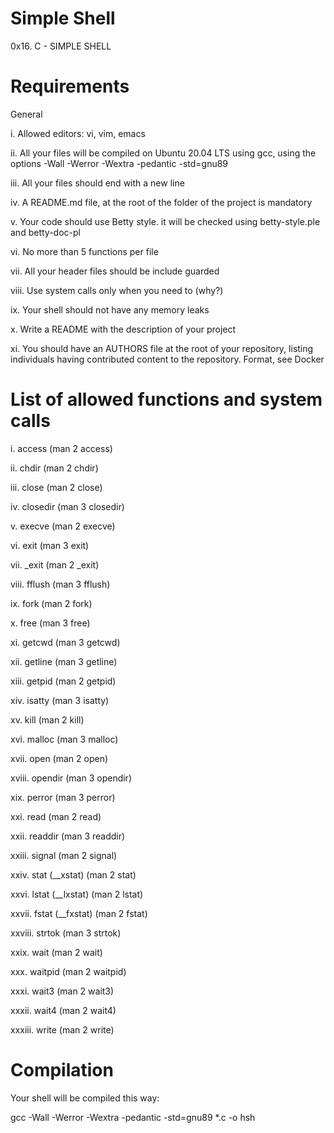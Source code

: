 # Simple Shell

0x16. C - SIMPLE SHELL

# Requirements

General

i. Allowed editors: vi, vim, emacs

ii. All your files will be compiled on Ubuntu 20.04 LTS using gcc, using the options -Wall -Werror -Wextra -pedantic -std=gnu89

iii. All your files should end with a new line

iv. A README.md file, at the root of the folder of the project is mandatory 

v. Your code should use Betty style. it will be checked using betty-style.ple and betty-doc-pl

vi. No more than 5 functions per file

vii. All your header files should be include guarded

viii. Use system calls only when you need to (why?)

ix. Your shell should not have any memory leaks

x. Write a README with the description of your project

xi. You should have an AUTHORS file at the root of your repository, listing individuals having contributed content to the repository. Format, see Docker

# List of allowed functions and system calls

i. access (man 2 access)

ii. chdir (man 2 chdir)

iii. close (man 2 close)

iv. closedir (man 3 closedir)

v. execve (man 2 execve)

vi. exit (man 3 exit)

vii. _exit (man 2 _exit)

viii. fflush (man 3 fflush)

ix. fork (man 2 fork)

x. free (man 3 free)

xi. getcwd (man 3 getcwd)

xii. getline (man 3 getline)

xiii. getpid (man 2 getpid)

xiv. isatty (man 3 isatty)

xv. kill (man 2 kill)

xvi. malloc (man 3 malloc)

xvii. open (man 2 open)

xviii. opendir (man 3 opendir)

xix. perror (man 3 perror)

xxi. read (man 2 read)

xxii. readdir (man 3 readdir)

xxiii. signal (man 2 signal)

xxiv. stat (__xstat) (man 2 stat)

xxvi. lstat (__lxstat) (man 2 lstat)

xxvii. fstat (__fxstat) (man 2 fstat)

xxviii. strtok (man 3 strtok)

xxix. wait (man 2 wait)

xxx. waitpid (man 2 waitpid)

xxxi. wait3 (man 2 wait3)

xxxii. wait4 (man 2 wait4)

xxxiii. write (man 2 write)

# Compilation
Your shell will be compiled this way:

gcc -Wall -Werror -Wextra -pedantic -std=gnu89 *.c -o hsh
